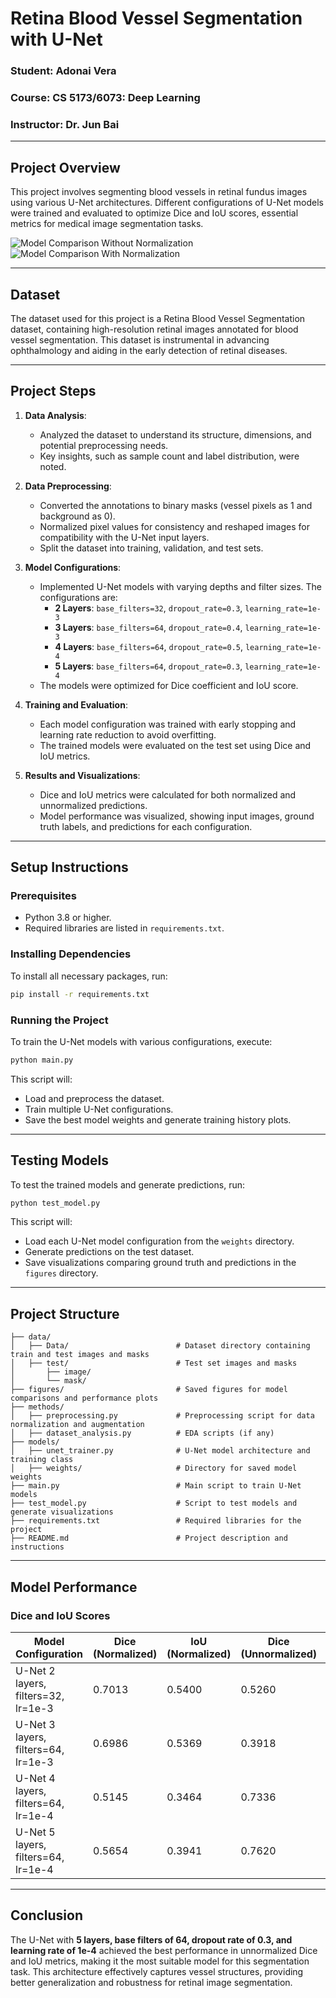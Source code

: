 # **Retina Blood Vessel Segmentation with U-Net**

### **Student:** Adonai Vera  
### **Course:** CS 5173/6073: Deep Learning  
### **Instructor:** Dr. Jun Bai  

---

## **Project Overview**

This project involves segmenting blood vessels in retinal fundus images using various U-Net architectures. Different configurations of U-Net models were trained and evaluated to optimize Dice and IoU scores, essential metrics for medical image segmentation tasks.

![Model Comparison Without Normalization](figures/model_comparison_without_norm.png)
![Model Comparison With Normalization](figures/model_comparison_norm.png)

---

## **Dataset**

The dataset used for this project is a Retina Blood Vessel Segmentation dataset, containing high-resolution retinal images annotated for blood vessel segmentation. This dataset is instrumental in advancing ophthalmology and aiding in the early detection of retinal diseases.

---

## **Project Steps**

1. **Data Analysis**:
   - Analyzed the dataset to understand its structure, dimensions, and potential preprocessing needs.
   - Key insights, such as sample count and label distribution, were noted.

2. **Data Preprocessing**:
   - Converted the annotations to binary masks (vessel pixels as 1 and background as 0).
   - Normalized pixel values for consistency and reshaped images for compatibility with the U-Net input layers.
   - Split the dataset into training, validation, and test sets.

3. **Model Configurations**:
   - Implemented U-Net models with varying depths and filter sizes. The configurations are:
     - **2 Layers**: `base_filters=32`, `dropout_rate=0.3`, `learning_rate=1e-3`
     - **3 Layers**: `base_filters=64`, `dropout_rate=0.4`, `learning_rate=1e-3`
     - **4 Layers**: `base_filters=64`, `dropout_rate=0.5`, `learning_rate=1e-4`
     - **5 Layers**: `base_filters=64`, `dropout_rate=0.3`, `learning_rate=1e-4`
   - The models were optimized for Dice coefficient and IoU score.

4. **Training and Evaluation**:
   - Each model configuration was trained with early stopping and learning rate reduction to avoid overfitting.
   - The trained models were evaluated on the test set using Dice and IoU metrics.

5. **Results and Visualizations**:
   - Dice and IoU metrics were calculated for both normalized and unnormalized predictions.
   - Model performance was visualized, showing input images, ground truth labels, and predictions for each configuration.

---

## **Setup Instructions**

### **Prerequisites**

- Python 3.8 or higher.
- Required libraries are listed in `requirements.txt`.

### **Installing Dependencies**

To install all necessary packages, run:

```bash
pip install -r requirements.txt
```

### **Running the Project**

To train the U-Net models with various configurations, execute:

```bash
python main.py
```

This script will:
- Load and preprocess the dataset.
- Train multiple U-Net configurations.
- Save the best model weights and generate training history plots.

---

## **Testing Models**

To test the trained models and generate predictions, run:

```bash
python test_model.py
```

This script will:
- Load each U-Net model configuration from the `weights` directory.
- Generate predictions on the test dataset.
- Save visualizations comparing ground truth and predictions in the `figures` directory.

---

## **Project Structure**

```
├── data/
│   ├── Data/                        # Dataset directory containing train and test images and masks
│   ├── test/                        # Test set images and masks
│       ├── image/
│       └── mask/
├── figures/                         # Saved figures for model comparisons and performance plots
├── methods/
│   ├── preprocessing.py             # Preprocessing script for data normalization and augmentation
│   ├── dataset_analysis.py          # EDA scripts (if any)
├── models/
│   ├── unet_trainer.py              # U-Net model architecture and training class
│   ├── weights/                     # Directory for saved model weights
├── main.py                          # Main script to train U-Net models
├── test_model.py                    # Script to test models and generate visualizations
├── requirements.txt                 # Required libraries for the project
├── README.md                        # Project description and instructions
```

---

## **Model Performance**

### **Dice and IoU Scores**

| Model Configuration                | Dice (Normalized) | IoU (Normalized) | Dice (Unnormalized) | IoU (Unnormalized) |
|------------------------------------|-------------------|------------------|----------------------|---------------------|
| U-Net 2 layers, filters=32, lr=1e-3 | 0.7013           | 0.5400          | 0.5260              | 0.3568             |
| U-Net 3 layers, filters=64, lr=1e-3 | 0.6986           | 0.5369          | 0.3918              | 0.2436             |
| U-Net 4 layers, filters=64, lr=1e-4 | 0.5145           | 0.3464          | 0.7336              | 0.5793             |
| U-Net 5 layers, filters=64, lr=1e-4 | 0.5654           | 0.3941          | 0.7620              | 0.6155             |

---

## **Conclusion**

The U-Net with **5 layers, base filters of 64, dropout rate of 0.3, and learning rate of 1e-4** achieved the best performance in unnormalized Dice and IoU metrics, making it the most suitable model for this segmentation task. This architecture effectively captures vessel structures, providing better generalization and robustness for retinal image segmentation.
